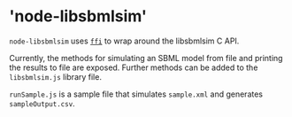 # 'node-libsbmlsim'

`node-libsbmlsim` uses [`ffi`](https://github.com/rbranson/node-ffi) to wrap
around the libsbmlsim C API.

Currently, the methods for simulating an SBML model from file and printing the
results to file are exposed. Further methods can be added to the
`libsbmlsim.js` library file.

`runSample.js` is a sample file that simulates `sample.xml` and generates
`sampleOutput.csv`.
